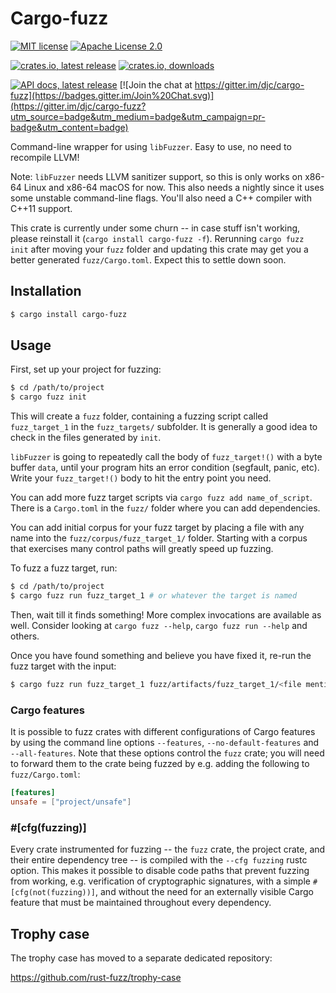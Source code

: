 # Cargo-fuzz


[![MIT license](https://img.shields.io/badge/license-MIT-blue.svg)](./LICENSE-MIT)
[![Apache License 2.0](https://img.shields.io/badge/license-ALv2-blue.svg)](./LICENSE-APACHE)

[![crates.io, latest release](https://img.shields.io/crates/v/cargo-fuzz.svg)](https://crates.io/crates/cargo-fuzz)
[![crates.io, downloads](https://img.shields.io/crates/d/cargo-fuzz.svg)](https://crates.io/crates/cargo-fuzz)

[![API docs, latest release](https://docs.rs/cargo-fuzz/badge.svg)](http://docs.rs/cargo-fuzz)
[![Join the chat at https://gitter.im/djc/cargo-fuzz](https://badges.gitter.im/Join%20Chat.svg)](https://gitter.im/djc/cargo-fuzz?utm_source=badge&utm_medium=badge&utm_campaign=pr-badge&utm_content=badge)

Command-line wrapper for using `libFuzzer`. Easy to use, no need to recompile LLVM!

Note: `libFuzzer` needs LLVM sanitizer support, so this is only works on x86-64 Linux and x86-64 macOS for now. This also needs a nightly since it uses some unstable command-line flags. You'll also need a C++ compiler with C++11 support.

This crate is currently under some churn -- in case stuff isn't working, please reinstall it (`cargo install cargo-fuzz -f`). Rerunning `cargo fuzz init` after moving your `fuzz` folder and updating this crate may get you a better generated `fuzz/Cargo.toml`. Expect this to settle down soon.

## Installation

```sh
$ cargo install cargo-fuzz
```

## Usage

First, set up your project for fuzzing:

```sh
$ cd /path/to/project
$ cargo fuzz init
```

This will create a `fuzz` folder, containing a fuzzing script called `fuzz_target_1` in the
`fuzz_targets/` subfolder. It is generally a good idea to check in the files generated by `init`.

`libFuzzer` is going to repeatedly call the body of `fuzz_target!()` with a byte buffer `data`,
until your program hits an error condition (segfault, panic, etc). Write your `fuzz_target!()`
body to hit the entry point you need.

You can add more fuzz target scripts via `cargo fuzz add name_of_script`. There
is a `Cargo.toml` in the `fuzz/` folder where you can add dependencies.

You can add initial corpus for your fuzz target by placing a file with any name into
the `fuzz/corpus/fuzz_target_1/` folder. Starting with a corpus that exercises many control paths
will greatly speed up fuzzing.

To fuzz a fuzz target, run:

```sh
$ cd /path/to/project
$ cargo fuzz run fuzz_target_1 # or whatever the target is named
```

Then, wait till it finds something! More complex invocations are available as well. Consider
looking at `cargo fuzz --help`, `cargo fuzz run --help` and others.

Once you have found something and believe you have fixed it, re-run the fuzz target with the input:

```sh
$ cargo fuzz run fuzz_target_1 fuzz/artifacts/fuzz_target_1/<file mentioned in crash output>
```

### Cargo features

It is possible to fuzz crates with different configurations of Cargo features by using
the command line options `--features`, `--no-default-features` and `--all-features`.
Note that these options control the `fuzz` crate; you will need to forward them to
the crate being fuzzed by e.g. adding the following to `fuzz/Cargo.toml`:

```toml
[features]
unsafe = ["project/unsafe"]
```

### #[cfg(fuzzing)]

Every crate instrumented for fuzzing -- the `fuzz` crate, the project crate, and
their entire dependency tree -- is compiled with the `--cfg fuzzing` rustc option.
This makes it possible to disable code paths that prevent fuzzing from working,
e.g. verification of cryptographic signatures, with a simple `#[cfg(not(fuzzing))]`,
and without the need for an externally visible Cargo feature that must be maintained
throughout every dependency.

## Trophy case

The trophy case has moved to a separate dedicated repository:

https://github.com/rust-fuzz/trophy-case
